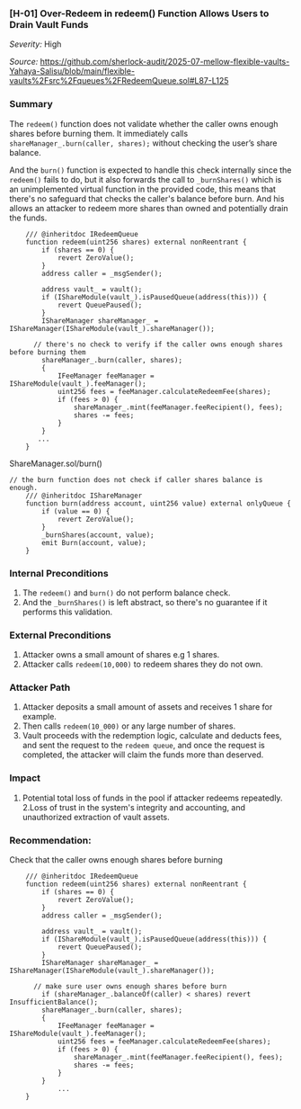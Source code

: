 ### [H-01] Over-Redeem in redeem() Function Allows Users to Drain Vault Funds

_Severity:_ High

_Source:_ https://github.com/sherlock-audit/2025-07-mellow-flexible-vaults-Yahaya-Salisu/blob/main/flexible-vaults%2Fsrc%2Fqueues%2FRedeemQueue.sol#L87-L125

### Summary
The `redeem()` function does not validate whether the caller owns enough shares before burning them. It immediately calls `shareManager_.burn(caller, shares);` without checking the user’s share balance.

And the `burn()` function is expected to handle this check internally since the `redeem()` fails to do, but it also forwards the call to `_burnShares()` which is an unimplemented virtual function in the provided code, this means that there's no safeguard that checks the caller's balance before burn. And his allows an attacker to redeem more shares than owned and potentially drain the funds.

```solidity
    /// @inheritdoc IRedeemQueue
    function redeem(uint256 shares) external nonReentrant {
        if (shares == 0) {
            revert ZeroValue();
        }
        address caller = _msgSender();

        address vault_ = vault();
        if (IShareModule(vault_).isPausedQueue(address(this))) {
            revert QueuePaused();
        }
        IShareManager shareManager_ = IShareManager(IShareModule(vault_).shareManager());

      // there's no check to verify if the caller owns enough shares before burning them
        shareManager_.burn(caller, shares);
        {
            IFeeManager feeManager = IShareModule(vault_).feeManager();
            uint256 fees = feeManager.calculateRedeemFee(shares);
            if (fees > 0) {
                shareManager_.mint(feeManager.feeRecipient(), fees);
                shares -= fees;
            }
        }
       ...
    }
```

ShareManager.sol/burn()
```solidity
// the burn function does not check if caller shares balance is enough.
    /// @inheritdoc IShareManager
    function burn(address account, uint256 value) external onlyQueue {
        if (value == 0) {
            revert ZeroValue();
        }
        _burnShares(account, value);
        emit Burn(account, value);
    }
```

### Internal Preconditions
1. The `redeem()` and `burn()` do not perform balance check.
2. And the `_burnShares()` is left abstract, so there's no guarantee if it performs this validation.


### External Preconditions
1. Attacker owns a small amount of shares e.g 1 shares.
2. Attacker calls `redeem(10,000)` to redeem shares they do not own.


### Attacker Path
1. Attacker deposits a small amount of assets and receives 1 share for example.
2. Then calls `redeem(10_000)` or any large number of shares.
3. Vault proceeds with the redemption logic, calculate and deducts fees, and sent the request to the `redeem queue`, and once the request is completed, the attacker will claim the funds more than deserved.


### Impact
1. Potential total loss of funds in the pool if attacker redeems repeatedly.
2.Loss of trust in the system's integrity and accounting, and unauthorized extraction of vault assets.

### Recommendation:
Check that the caller owns enough shares before burning
```solidity
    /// @inheritdoc IRedeemQueue
    function redeem(uint256 shares) external nonReentrant {
        if (shares == 0) {
            revert ZeroValue();
        }
        address caller = _msgSender();

        address vault_ = vault();
        if (IShareModule(vault_).isPausedQueue(address(this))) {
            revert QueuePaused();
        }
        IShareManager shareManager_ = IShareManager(IShareModule(vault_).shareManager());

      // make sure user owns enough shares before burn
        if (shareManager_.balanceOf(caller) < shares) revert InsufficientBalance();
        shareManager_.burn(caller, shares);
        {
            IFeeManager feeManager = IShareModule(vault_).feeManager();
            uint256 fees = feeManager.calculateRedeemFee(shares);
            if (fees > 0) {
                shareManager_.mint(feeManager.feeRecipient(), fees);
                shares -= fees;
            }
        }
            ...
    }
```